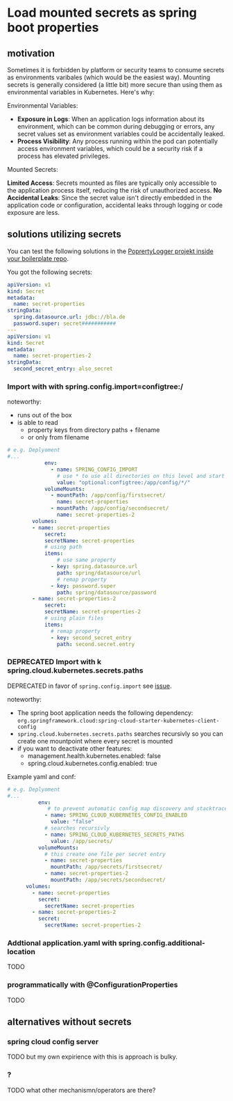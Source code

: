 # Load mounted secrets as spring boot properties

## motivation

Sometimes it is forbidden by platform or security teams to consume secrets as environments varibales (which would be the easiest way).
Mounting secrets is generally considered (a little bit) more secure than using them as environmental variables in Kubernetes. Here's why:

Environmental Variables:

- **Exposure in Logs**: When an application logs information about its environment, which can be common during debugging or errors, any secret values set as environment variables could be accidentally leaked.
- **Process Visibility**: Any process running within the pod can potentially access environment variables, which could be a security risk if a process has elevated privileges.

Mounted Secrets:

**Limited Access**: Secrets mounted as files are typically only accessible to the application process itself, reducing the risk of unauthorized access.
**No Accidental Leaks**: Since the secret value isn't directly embedded in the application code or configuration, accidental leaks through logging or code exposure are less.

## solutions utilizing secrets

You can test the following solutions in the [PoprertyLogger projekt inside your boilerplate repo](https://github.com/CrowdSalat/boilerplate/tree/main/springboot/PropertyLogger).

You got the following secrets:

```yaml
apiVersion: v1
kind: Secret
metadata:
  name: secret-properties
stringData:
  spring.datasource.url: jdbc://bla.de
  password.super: secret###########
---
apiVersion: v1
kind: Secret
metadata:
  name: secret-properties-2
stringData:
  second_secret_entry: also_secret
```

### Import with with spring.config.import=configtree:/

noteworthy:

- runs out of the box
- is able to read
  - property keys from directory paths + filename
  - or only from filename

```yaml
# e.g. Deplyoment
#...
            env:
              - name: SPRING_CONFIG_IMPORT
                # use * to use all directories on this level and start searching one layer deeper 
                value: "optional:configtree:/app/config/*/"
            volumeMounts:
              - mountPath: /app/config/firstsecret/
                name: secret-properties
              - mountPath: /app/config/secondsecret/
                name: secret-properties-2
        volumes:
        - name: secret-properties
            secret:
            secretName: secret-properties
            # using path
            items:
                # use same property
              - key: spring.datasource.url
                path: spring/datasource/url
                # remap property 
              - key: password.super
                path: spring/datasource/password
        - name: secret-properties-2
            secret:
            secretName: secret-properties-2
            # using plain files
            items:
              # remap property
              - key: second_secret_entry
                path: second.secret.entry
```

### DEPRECATED Import with k spring.cloud.kubernetes.secrets.paths

DEPRECATED in favor of `spring.config.import` see [issue](https://github.com/spring-cloud/spring-cloud-kubernetes/issues/631).

noteworthy:

- The spring boot application needs the following dependency: `org.springframework.cloud:spring-cloud-starter-kubernetes-client-config`
- `spring.cloud.kubernetes.secrets.paths` searches recursivly so you can create one mountpoint where every secret is mounted
- if you want to deactivate other features:
  - management.health.kubernetes.enabled: false
  - spring.cloud.kubernetes.config.enabled: true

Example yaml and conf:

```yaml
# e.g. Deplyoment
#...
          env:
             # to prevent automatic config map discovery and stacktraces
            - name: SPRING_CLOUD_KUBERNETES_CONFIG_ENABLED
              value: "false"
            # searches recursivly
            - name: SPRING_CLOUD_KUBERNETES_SECRETS_PATHS
              value: /app/secrets/
          volumeMounts:
            # this create one file per secret entry
            - name: secret-properties
              mountPath: /app/secrets/firstsecret/
            - name: secret-properties-2
              mountPath: /app/secrets/secondsecret/
      volumes:
        - name: secret-properties
          secret:
            secretName: secret-properties
        - name: secret-properties-2
          secret:
            secretName: secret-properties-2
```

### Addtional application.yaml with spring.config.additional-location

TODO

### programmatically with @ConfigurationProperties

TODO

## alternatives without secrets 

### spring cloud config server

TODO but my own expirience with this is approach is bulky.

### ?

TODO what other mechanismn/operators are there?
